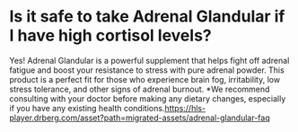 # Is it safe to take Adrenal Glandular if I have high cortisol levels?

Yes! Adrenal Glandular is a powerful supplement that helps fight off adrenal fatigue and boost your resistance to stress with pure adrenal powder. This product is a perfect fit for those who experience brain fog, irritability, low stress tolerance, and other signs of adrenal burnout. *We recommend consulting with your doctor before making any dietary changes, especially if you have any existing health conditions.https://hls-player.drberg.com/asset?path=migrated-assets/adrenal-glandular-faq